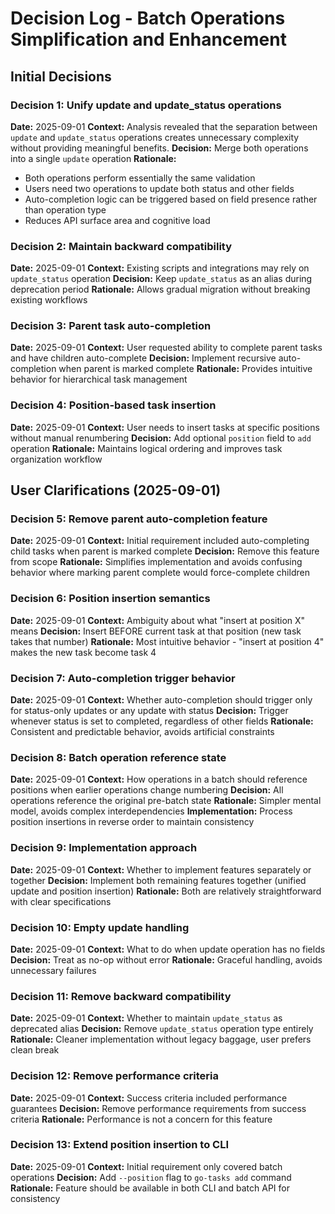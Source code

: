# Decision Log - Batch Operations Simplification and Enhancement

## Initial Decisions

### Decision 1: Unify update and update_status operations
**Date:** 2025-09-01
**Context:** Analysis revealed that the separation between `update` and `update_status` operations creates unnecessary complexity without providing meaningful benefits.
**Decision:** Merge both operations into a single `update` operation
**Rationale:** 
- Both operations perform essentially the same validation
- Users need two operations to update both status and other fields
- Auto-completion logic can be triggered based on field presence rather than operation type
- Reduces API surface area and cognitive load

### Decision 2: Maintain backward compatibility
**Date:** 2025-09-01
**Context:** Existing scripts and integrations may rely on `update_status` operation
**Decision:** Keep `update_status` as an alias during deprecation period
**Rationale:** Allows gradual migration without breaking existing workflows

### Decision 3: Parent task auto-completion
**Date:** 2025-09-01
**Context:** User requested ability to complete parent tasks and have children auto-complete
**Decision:** Implement recursive auto-completion when parent is marked complete
**Rationale:** Provides intuitive behavior for hierarchical task management

### Decision 4: Position-based task insertion
**Date:** 2025-09-01
**Context:** User needs to insert tasks at specific positions without manual renumbering
**Decision:** Add optional `position` field to `add` operation
**Rationale:** Maintains logical ordering and improves task organization workflow

## User Clarifications (2025-09-01)

### Decision 5: Remove parent auto-completion feature
**Date:** 2025-09-01
**Context:** Initial requirement included auto-completing child tasks when parent is marked complete
**Decision:** Remove this feature from scope
**Rationale:** Simplifies implementation and avoids confusing behavior where marking parent complete would force-complete children

### Decision 6: Position insertion semantics
**Date:** 2025-09-01
**Context:** Ambiguity about what "insert at position X" means
**Decision:** Insert BEFORE current task at that position (new task takes that number)
**Rationale:** Most intuitive behavior - "insert at position 4" makes the new task become task 4

### Decision 7: Auto-completion trigger behavior
**Date:** 2025-09-01
**Context:** Whether auto-completion should trigger only for status-only updates or any update with status
**Decision:** Trigger whenever status is set to completed, regardless of other fields
**Rationale:** Consistent and predictable behavior, avoids artificial constraints

### Decision 8: Batch operation reference state
**Date:** 2025-09-01
**Context:** How operations in a batch should reference positions when earlier operations change numbering
**Decision:** All operations reference the original pre-batch state
**Rationale:** Simpler mental model, avoids complex interdependencies
**Implementation:** Process position insertions in reverse order to maintain consistency

### Decision 9: Implementation approach
**Date:** 2025-09-01
**Context:** Whether to implement features separately or together
**Decision:** Implement both remaining features together (unified update and position insertion)
**Rationale:** Both are relatively straightforward with clear specifications

### Decision 10: Empty update handling
**Date:** 2025-09-01
**Context:** What to do when update operation has no fields
**Decision:** Treat as no-op without error
**Rationale:** Graceful handling, avoids unnecessary failures

### Decision 11: Remove backward compatibility
**Date:** 2025-09-01
**Context:** Whether to maintain `update_status` as deprecated alias
**Decision:** Remove `update_status` operation type entirely
**Rationale:** Cleaner implementation without legacy baggage, user prefers clean break

### Decision 12: Remove performance criteria
**Date:** 2025-09-01
**Context:** Success criteria included performance guarantees
**Decision:** Remove performance requirements from success criteria
**Rationale:** Performance is not a concern for this feature

### Decision 13: Extend position insertion to CLI
**Date:** 2025-09-01
**Context:** Initial requirement only covered batch operations
**Decision:** Add `--position` flag to `go-tasks add` command
**Rationale:** Feature should be available in both CLI and batch API for consistency